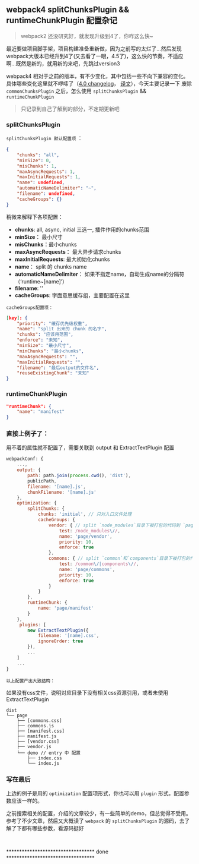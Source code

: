 ## webpack4 splitChunksPlugin && runtimeChunkPlugin 配置杂记

> webpack2 还没研究好，就发现升级到4了，你咋这么快~

最近要做项目脚手架，项目构建准备重新做，因为之前写的太烂了...然后发现webpack大版本已经升到4了(又去看了一眼，4.5了)，这么快的节奏，不适应啊...既然是新的，就用新的来吧，先跳过version3

webpack4 相对于之前的版本，有不少变化，其中包括一些不向下兼容的变化。具体哪些变化这里就不啰嗦了（[4.0 changelog](https://github.com/webpack/webpack/releases/tag/v4.0.0)， [译文](https://zhuanlan.zhihu.com/p/34028750)），今天主要记录一下 废除 ```commonChunksPlugin``` 之后，怎么使用 ```splitChunksPlugin``` && ```runtimeChunkPlugin```
> 只记录到自己了解到的部分，不定期更新吧

### splitChunksPlugin

```splitChunksPlugin 默认配置项``` ：
```json
{
    "chunks": "all",
    "minSize": 0,
    "misChunks": 1,
    "maxAsyncRequests": 1,
    "maxInitialRequests": 1,
    "name": undefined,
    "automaticNameDelimiter": "~",
    "filename": undefined,
    "cacheGroups": {}
}
```
稍微来解释下各项配置：
- **chunks**: all, async, initial 三选一, 插件作用的chunks范围
- **minSize**： 最小尺寸
- **misChunks**：最小chunks
- **maxAsyncRequests**： 最大异步请求chunks
- **maxInitialRequests**: 最大初始化chunks
- **name**： split 的 chunks name
- **automaticNameDelimiter**： 如果不指定name，自动生成name的分隔符（‘runtime~[name]’）
- **filename**: ''
- **cacheGroups**: 字面意思缓存组，主要配置在这里


```cacheGroups配置项：```

```json
[key]: {
    "priority": "缓存优先级权重",
    "name": "split 出来的 chunk 的名字",
    "chunks": "应该用范围",
    "enforce": "未知",
    "minSize": "最小尺寸",
    "minChunks": "最小chunks",
    "maxAsyncRequests": "",
    "maxInitialRequests": "",
    "filename": "最后output的文件名",
    "reuseExistingChunk": "未知"
}
```

### runtimeChunkPlugin
```json
"runtimeChunk": {
    "name": "manifest"
}
```

### 直接上例子了：
用不着的属性就不配置了，需要关联到 output 和 ExtractTextPlugin 配置

```js
webpackConf: {
    ...,
    output: {
        path: path.join(process.cwd(), 'dist'),
        publicPath,
        filename: '[name].js',
        chunkFilename: '[name].js'
    },
    optimization: {
        splitChunks: {
            chunks: 'initial', // 只对入口文件处理
            cacheGroups: {
                vendor: { // split `node_modules`目录下被打包的代码到 `page/vendor.js && .css` 没找到可打包文件的话，则没有。css需要依赖 `ExtractTextPlugin`
                    test: /node_modules\//,
                    name: 'page/vendor',
                    priority: 10,
                    enforce: true
                },
                commons: { // split `common`和`components`目录下被打包的代码到`page/commons.js && .css`
                    test: /common\/|components\//,
                    name: 'page/commons',
                    priority: 10,
                    enforce: true
                }
            }
        },
        runtimeChunk: {
            name: 'page/manifest'
        }
    },
     plugins: [
        new ExtractTextPlugin({
            filename: '[name].css',
            ignoreOrder: true
        }),
        ...
    ]
    ...
}

```

```以上配置产出大致结构：```

如果没有css文件，说明对应目录下没有相关css资源引用，或者未使用ExtractTextPlugin
```
dist
└── page
    ├── [commons.css]
    ├── commons.js
    ├── [manifest.css]
    ├── manifest.js
    ├── [vendor.css]
    ├── vendor.js
    └── demo // entry 中 配置
        ├── index.css
        └── index.js
```

### 写在最后
上边的例子是用的 `optimization` 配置项形式，你也可以用 `plugin` 形式，配置参数应该一样的。

之前搜索相关的配置，介绍的文章较少，有一些简单的demo，但总觉得不受用。
参考了不少文章，然后又大概读了 `webpack` 的 `splitChunksPlugin` 的源码，去了解了下都有哪些参数，看源码挺好

<br>

********************************** done **********************************
